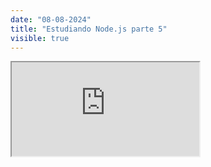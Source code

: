 ```yaml
---
date: "08-08-2024"
title: "Estudiando Node.js parte 5"
visible: true
---
```

<iframe src="https://www.youtube.com/embed/z10Nn6JdFac" allowfullscreen></iframe>
